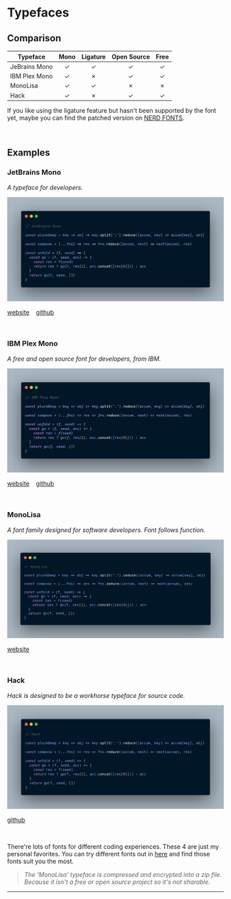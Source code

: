 # Typefaces

## __Comparison__

| Typeface      | Mono | Ligature | Open Source | Free |
| ------------- | :--: | :------: | :---------: | :--: |
| JeBrains Mono |  ✓   |    ✓     |      ✓      |  ✓   |
| IBM Plex Mono |  ✓   |    ✗     |      ✓      |  ✓   |
| MonoLisa      |  ✓   |    ✓     |      ✗      |  ✗   |
| Hack          |  ✓   |    ✗     |      ✓      |  ✓   |

If you like using the ligature feature but hasn't been supported by the font yet, maybe you can find the patched version on [NERD FONTS](https://www.nerdfonts.com/).

<br>

## __Examples__

### **JetBrains Mono**

_A typeface for developers._

![](./assets/images/JetBrainsMono.png)

[website](https://www.jetbrains.com/) &nbsp; &nbsp;[github](https://github.com/JetBrains/JetBrainsMono)

<br>

### **IBM Plex Mono**

_A free and open source font for developers, from IBM._

![](./assets/images/IBMPlexMono.png)

[website](https://www.ibm.com/plex/) &nbsp; &nbsp;[github](https://github.com/IBM/plex)

<br>

### **MonoLisa**

_A font family designed for software developers. Font follows function._

![](./assets/images/MonoLisa.png)

[website](https://monolisa.dev/)

<br>

### **Hack**

_Hack is designed to be a workhorse typeface for source code._

![](./assets/images/Hack.png)

[github](https://github.com/source-foundry/Hack)

<br>

There're lots of fonts for different coding experiences. These 4 are just my personal favorites. You can try different fonts out in [here](https://www.programmingfonts.org/) and find those fonts suit you the most.

> _The 'MonoLisa' typeface is compressed and encrypted into a zip file. Because it isn't a free or open source project so it's not sharable._
---
